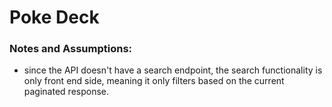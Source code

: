 # Poke Deck

### Notes and Assumptions:

- since the API doesn't have a search endpoint, the search functionality is only front end side, meaning it only filters based on the current paginated response.